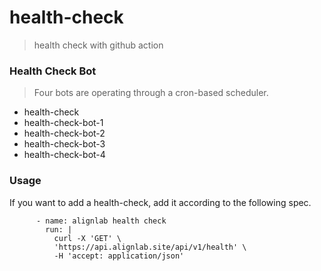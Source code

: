 # health-check

> health check with github action

### Health Check Bot

> Four bots are operating through a cron-based scheduler.

- health-check
- health-check-bot-1
- health-check-bot-2
- health-check-bot-3
- health-check-bot-4

### Usage

If you want to add a health-check, add it according to the following spec.

```
      - name: alignlab health check
        run: |
          curl -X 'GET' \
          'https://api.alignlab.site/api/v1/health' \
          -H 'accept: application/json'
```
